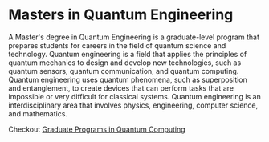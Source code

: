 # Masters in Quantum Engineering

A Master's degree in Quantum Engineering is a graduate-level program that prepares students for careers in the field of quantum science and technology. Quantum engineering is a field that applies the principles of quantum mechanics to design and develop new technologies, such as quantum sensors, quantum communication, and quantum computing. Quantum engineering uses quantum phenomena, such as superposition and entanglement, to create devices that can perform tasks that are impossible or very difficult for classical systems. Quantum engineering is an interdisciplinary area that involves physics, engineering, computer science, and mathematics. 

Checkout [Graduate Programs in Quantum Computing](README.md)
